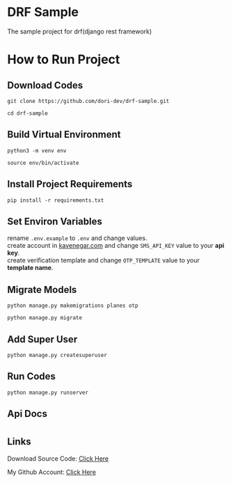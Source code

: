 # DRF Sample
The sample project for drf(django rest framework)

#
# How to Run Project

## Download Codes
```
git clone https://github.com/dori-dev/drf-sample.git
```
```
cd drf-sample
```

## Build Virtual Environment
```
python3 -m venv env
```
```
source env/bin/activate
```

## Install Project Requirements
```
pip install -r requirements.txt
```

## Set Environ Variables
rename `.env.example` to `.env` and change values.<br>
create account in [kavenegar.com](https://kavenegar.com/) and change `SMS_API_KEY` value to your **api key**.<br>
create verification template and change `OTP_TEMPLATE` value to your **template name**.

## Migrate Models
```
python manage.py makemigrations planes otp
```
```
python manage.py migrate
```

## Add Super User
```
python manage.py createsuperuser
```

## Run Codes
```
python manage.py runserver
```

## Api Docs


#
## Links

Download Source Code: [Click Here](https://github.com/dori-dev/drf-sample/archive/refs/heads/master.zip)

My Github Account: [Click Here](https://github.com/dori-dev/)
